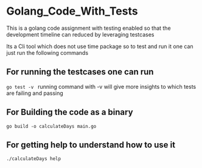 # Golang_Code_With_Tests
This is a golang code assignment with testing enabled so that the development timeline can reduced by leveraging testcases


Its a Cli tool which does not use time package so to test and run it one can just run the following commands 
## For running the testcases one can run 
``` go test -v  ```
running command with -v will give more insights to which tests are failing and passing

## For Building the code as a binary
``` go build -o calculateDays main.go ```

## For getting help to understand how to use it 
``` ./calculateDays help  ```


